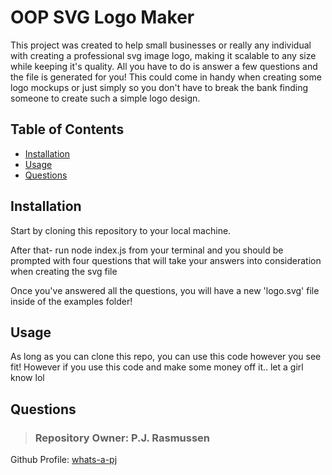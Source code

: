 # OOP SVG Logo Maker
This project was created to help small businesses or really any individual with creating a professional svg image logo, making it scalable to any size while keeping it's quality. All you have to do is answer a few questions and the file is generated for you! This could come in handy when creating some logo mockups or just simply so you don't have to break the bank finding someone to create such a simple logo design.

## Table of Contents
* [Installation](#installation)
* [Usage](#usage)
* [Questions](#questions)

## Installation
Start by cloning this repository to your local machine.

After that- run node index.js from your terminal and you should be prompted with four questions that will take your answers into consideration when creating the svg file

Once you've answered all the questions, you will have a new 'logo.svg' file inside of the examples folder!


## Usage
As long as you can clone this repo, you can use this code however you see fit! However if you use this code and make some money off it.. let a girl know lol

## Questions
> ### Repository Owner: P.J. Rasmussen

Github Profile: [whats-a-pj](https://github.com/whats-a-pj) 

        